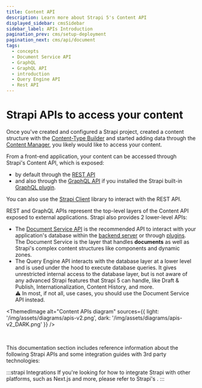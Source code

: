 ```yaml
---
title: Content API
description: Learn more about Strapi 5's Content API
displayed_sidebar: cmsSidebar
sidebar_label: APIs Introduction
pagination_prev: cms/setup-deployment
pagination_next: cms/api/document
tags:
  - concepts
  - Document Service API
  - GraphQL
  - GraphQL API
  - introduction
  - Query Engine API
  - Rest API
---
```


# Strapi APIs to access your content

Once you've created and configured a Strapi project, created a content structure with the [Content-Type Builder](/cms/features/content-type-builder) and started adding data through the [Content Manager](/cms/features/content-manager), you likely would like to access your content.

From a front-end application, your content can be accessed through Strapi's Content API, which is exposed:

- by default through the [REST API](/cms/api/rest)
- and also through the [GraphQL API](/cms/api/graphql) if you installed the Strapi built-in [GraphQL plugin](/cms/plugins/graphql).

You can also use the [Strapi Client](/cms/api/client) library to interact with the REST API.

REST and GraphQL APIs represent the top-level layers of the Content API exposed to external applications. Strapi also provides 2 lower-level APIs:

- The [Document Service API](/cms/api/document-service) is the recommended API to interact with your application's database within the [backend server](/cms/customization) or through [plugins](/cms/plugins-development/developing-plugins). The Document Service is the layer that handles **documents** <DocumentDefinition /> as well as Strapi's complex content structures like components and dynamic zones.
- The Query Engine API interacts with the database layer at a lower level and is used under the hood to execute database queries. It gives unrestricted internal access to the database layer, but is not aware of any advanced Strapi features that Strapi 5 can handle, like Draft & Publish, Internationalization, Content History, and more.<br/>⚠️ In most, if not all, use cases, you should use the Document Service API instead.

<ThemedImage
alt="Content APIs diagram"
sources={{
  light: '/img/assets/diagrams/apis-v2.png',
  dark: '/img/assets/diagrams/apis-v2_DARK.png'
}}
/>

<br/>

This documentation section includes reference information about the following Strapi APIs and some integration guides with 3rd party technologies:

<CustomDocCardsWrapper>

<CustomDocCard emoji="↕️" title="REST API" description="Query the Content API from a front-end application through REST." link="/cms/api/rest" />

<CustomDocCard emoji="↕️" title="GraphQL API" description="Query the Content API  from a front-end application through GraphQL." link="/cms/api/graphql" />

<CustomDocCard emoji="↕️" title="Strapi Client" description="Interact with the REST API through the Strapi Client library." link="/cms/api/client" />

<CustomDocCard emoji="🔃" title="Document Service API" description="Query your data through the backend server or plugins." link="/cms/api/document-service" />

<CustomDocCard emoji="📋" title="OpenAPI Specification" description="Generate OpenAPI specifications for your Strapi applications." link="/cms/api/openapi" />

:::strapi Integrations
If you're looking for how to integrate Strapi with other platforms, such as Next.js and more, please refer to Strapi's <ExternalLink to="https://strapi.io/integrations" text="integrations pages"/>.
:::

</CustomDocCardsWrapper>
